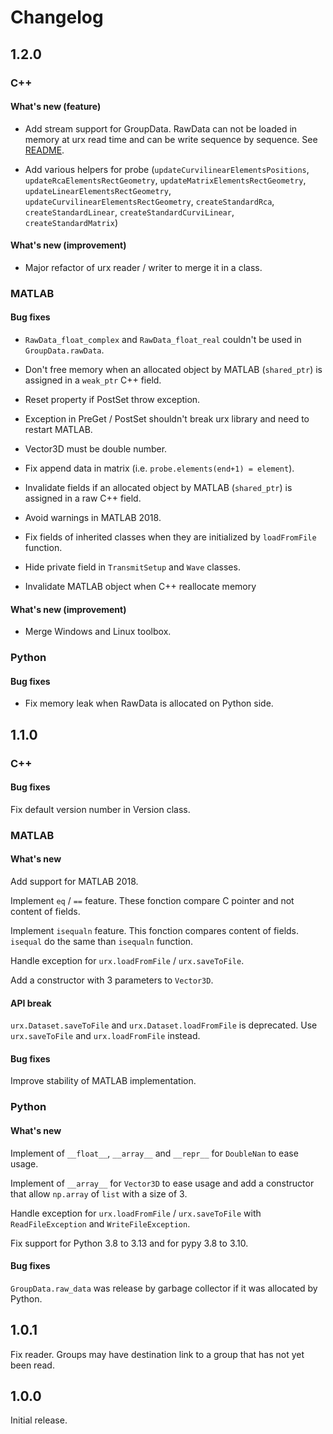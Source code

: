 # Changelog

## 1.2.0

### C++

#### What's new (feature)

  * Add stream support for GroupData. RawData can not be loaded in memory at urx read time and can be write sequence by sequence. See [README](urx/utils/io/README.md).

  * Add various helpers for probe (`updateCurvilinearElementsPositions`, `updateRcaElementsRectGeometry`, `updateMatrixElementsRectGeometry`, `updateLinearElementsRectGeometry`, `updateCurvilinearElementsRectGeometry`, `createStandardRca`, `createStandardLinear`, `createStandardCurviLinear`, `createStandardMatrix`)

#### What's new (improvement)

  * Major refactor of urx reader / writer to merge it in a class.

### MATLAB

#### Bug fixes

  * `RawData_float_complex` and `RawData_float_real` couldn't be used in `GroupData.rawData`.

  * Don't free memory when an allocated object by MATLAB (`shared_ptr`) is assigned in a `weak_ptr` C++ field.

  * Reset property if PostSet throw exception.

  * Exception in PreGet / PostSet shouldn't break urx library and need to restart MATLAB.

  * Vector3D must be double number.

  * Fix append data in matrix (i.e. `probe.elements(end+1) = element`).

  * Invalidate fields if an allocated object by MATLAB (`shared_ptr`) is assigned in a raw C++ field.

  * Avoid warnings in MATLAB 2018.

  * Fix fields of inherited classes when they are initialized by `loadFromFile` function. 

  * Hide private field in `TransmitSetup` and `Wave` classes.

  * Invalidate MATLAB object when C++ reallocate memory

#### What's new (improvement)

  * Merge Windows and Linux toolbox.

### Python

#### Bug fixes

  * Fix memory leak when RawData is allocated on Python side.

## 1.1.0

### C++

#### Bug fixes

Fix default version number in Version class.

### MATLAB

#### What's new

Add support for MATLAB 2018.

Implement `eq` / `==` feature. These fonction compare C pointer and not content of fields.

Implement `isequaln` feature. This fonction compares content of fields. `isequal` do the same than `isequaln` function.

Handle exception for `urx.loadFromFile` / `urx.saveToFile`.

Add a constructor with 3 parameters to `Vector3D`.

#### API break

`urx.Dataset.saveToFile` and `urx.Dataset.loadFromFile` is deprecated. Use `urx.saveToFile` and `urx.loadFromFile` instead.

#### Bug fixes

Improve stability of MATLAB implementation.

### Python

#### What's new

Implement of `__float__`, `__array__` and `__repr__` for `DoubleNan` to ease usage.

Implement of `__array__` for `Vector3D` to ease usage and add a constructor that allow `np.array` of `list` with a size of 3.

Handle exception for `urx.loadFromFile` / `urx.saveToFile` with `ReadFileException` and `WriteFileException`.

Fix support for Python 3.8 to 3.13 and for pypy 3.8 to 3.10.

#### Bug fixes

`GroupData.raw_data` was release by garbage collector if it was allocated by Python.

## 1.0.1

Fix reader. Groups may have destination link to a group that has not yet been read.

## 1.0.0

Initial release.
